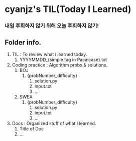 # cyanjz's TIL(Today I Learned)
### 내일 후회하지 않기 위해 오늘 후회하지 않기!
## Folder info.
1. TIL : To review what i learned today.
   1. YYYYMMDD_{simple tag in Pacalcase}.txt
2. Coding practice : Algorithm probs & solutions.
   1. BOJ
      1. {probNumber_difficulty}
         1. solution.py
         2. input.txt
         3. ...
   2. SWEA
      1. {probNumber_difficulty}
         1. solution.py
         2. input.txt
         3. ...
3. Docs : Organized stuff of what I learned.
   1. Title of Doc
   2. ...